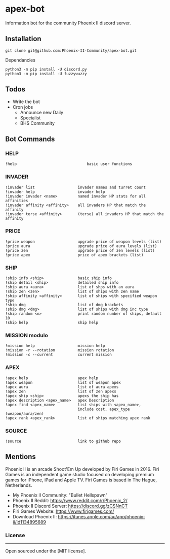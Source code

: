 # apex-bot

Information bot for the community Phoenix II discord server. 

## Installation 
`git clone git@github.com:Phoenix-II-Community/apex-bot.git`

Dependancies

```
python3 -m pip install -U discord.py
python3 -m pip install -U fuzzywuzzy
```

## Todos
 - Write the bot
 - Cron jobs 
    - Announce new Daily
    - Specialist
    - BHS Community 

## Bot Commands

### HELP
```
!help                               basic user functions
```

### INVADER 
```
!invader list                   invader names and turret count
!invader help                   invader help
!invader invader <name>         named invader HP stats for all affinities
!invader affinity <affinity>    all invaders HP that match the affinity
!invader terse <affinity>       (terse) all invaders HP that match the affinity
```

### PRICE 
```
!price weapon                   upgrade price of weapon levels (list)
!price aura                     upgrade price of aura levels (list)
!price zen                      upgrade price of zen levels (list)
!price apex                     price of apex brackets (list)
```

### SHIP 
```
!ship info <ship>               basic ship info
!ship detail <ship>             detailed ship info
!ship aura <aura>               list of shps with an aura
!ship zen <zen>                 list of ships with zen name
!ship affinity <affinity>       list of ships with specified weapon type 
!ship dmg                       list of dmg brackets
!ship dmg <dmg>                 list of ships with dmg inc type
!ship random <n>                print random number of ships, default 10
!ship help                      ship help
```

### MISSION modulo
```
!mission help                   mission help
!mission -r --rotation          mission rotation
!mission -c --current           current mission
```

### APEX
```
!apex help                      apex help
!apex weapon                    list of weapon apex
!apex aura                      list of aura apexs
!apex zen                       list of zen apexs
!apex ship <ship>               apexs the ship has
!apex description <apex_name>   apex Description
!apex find <apex_name>          list ships with <apex_name>, 
                                include cost, apex_type (weapon/aura/zen)
!apex rank <apex_rank>          list of ships matching apex rank
```

### SOURCE
```
!source                         link to github repo
```

## Mentions

Phoenix II is an arcade Shoot'Em Up developed by Firi Games in 2016. Firi Games is an independent game studio focused on developing premium games for iPhone, iPad and Apple TV. Firi Games is based in The Hague, Netherlands.

- My Phoenix II Community: "Bullet Hellspawn"
- Phoenix II Reddit: https://www.reddit.com/r/Phoenix_2/
- Phoenix II Discord Server: https://discord.gg/zCSNnCT
- Firi Games Website: https://www.firigames.com/
- Download Phoenix II: https://itunes.apple.com/au/app/phoenix-ii/id1134895689

### License
----

Open sourced under the [MIT license].